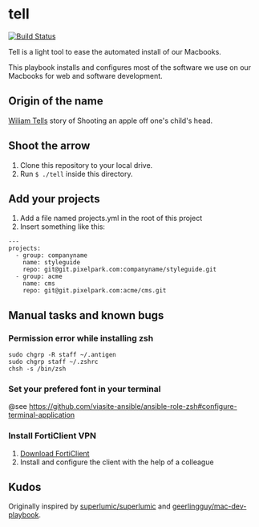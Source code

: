 # tell
[![Build Status](https://travis-ci.org/pixelpark/tell.svg?branch=master)](https://travis-ci.org/pixelpark/tell)

Tell is a light tool to ease the automated install of our Macbooks.

This playbook installs and configures most of the software we use on our Macbooks for web and software development.

## Origin of the name
[Wiliam Tells](https://en.wikipedia.org/wiki/William_Tell) story of Shooting an apple off one's child's head.

## Shoot the arrow
1. Clone this repository to your local drive.
1. Run `$ ./tell` inside this directory.

## Add your projects
1. Add a file named projects.yml in the root of this project
1. Insert something like this:

```
---
projects:
  - group: companyname
    name: styleguide
    repo: git@git.pixelpark.com:companyname/styleguide.git
  - group: acme
    name: cms
    repo: git@git.pixelpark.com:acme/cms.git
```

## Manual tasks and known bugs
### Permission error while installing zsh
```
sudo chgrp -R staff ~/.antigen
sudo chgrp staff ~/.zshrc
chsh -s /bin/zsh
```

### Set your prefered font in your terminal
@see https://github.com/viasite-ansible/ansible-role-zsh#configure-terminal-application

### Install FortiClient VPN
1. [Download FortiClient](https://www.fortinet.com/support-and-training/support/product-downloads.html)
2. Install and configure the client with the help of a colleague

## Kudos
Originally inspired by [superlumic/superlumic](https://github.com/superlumic/superlumic) and [geerlingguy/mac-dev-playbook](https://github.com/geerlingguy/mac-dev-playbook).
